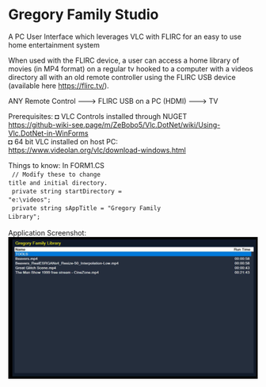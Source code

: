 # Gregory Family Studio

A PC User Interface which leverages VLC with FLIRC for an easy to use home entertainment system

When used with the FLIRC device, a user can access a home library of movies (in MP4 format) on a regular tv hooked to a computer with a videos directory all with  an old remote controller using the FLIRC USB device (available here https://flirc.tv/). 

ANY Remote Control ---> FLIRC USB on a PC (HDMI) ---> TV

Prerequisites:
◘ VLC Controls installed through NUGET<br/>
  https://github-wiki-see.page/m/ZeBobo5/Vlc.DotNet/wiki/Using-Vlc.DotNet-in-WinForms<br/>
◘ 64 bit VLC installed on host PC: <br/>
  https://www.videolan.org/vlc/download-windows.html<br/>

Things to know:
In FORM1.CS<br/>
<code>
        // Modify these to change title and initial directory. <br/>
        private string startDirectory = "e:\\videos";<br/>
        private string sAppTitle = "Gregory Family Library";<br/>
</code>
<br/>
Application Screenshot:<br/>
<img src="https://github.com/TimelordQ/GregoryFamilyStudio/blob/main/GregoryFamilyStudio.jpg">
